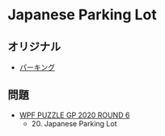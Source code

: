 # Japanese Parking Lot

## オリジナル
- [パーキング](parkinglot.md)

## 問題
- [WPF PUZZLE GP 2020 ROUND 6](../questions/wpfpgp2020-6.md)
	- 20\. Japanese Parking Lot
